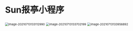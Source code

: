 # Sun报亭小程序

<img src="F:\miniProgram\miniprogram-frontend\README_Img\image-20210713133112990.png" alt="image-20210713133112990" style="zoom:67%;" />

<img src="F:\miniProgram\miniprogram-frontend\README_Img\image-20210713133702199.png" alt="image-20210713133702199" style="zoom:67%;" />

<img src="F:\miniProgram\miniprogram-frontend\README_Img\image-20210713133956892.png" alt="image-20210713133956892" style="zoom:67%;" />
